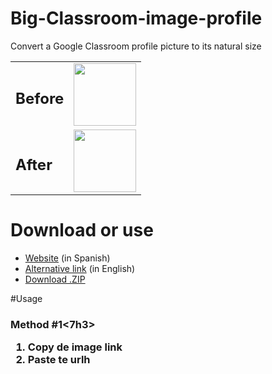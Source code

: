 # Big-Classroom-image-profile
Convert a Google Classroom profile picture to its natural size
<table>
	<tr>
		<td><h2>Before</h2></td>
		<td><img src="https://raw.githubusercontent.com/PasteLuengas/Gallery/main/ProfileImageIMG/after.png" width="100px"></td>
	</tr>
	<tr>
		<td><h2>After</h2></td>
		<td><img src="https://raw.githubusercontent.com/PasteLuengas/Gallery/main/ProfileImageIMG/before.png" width="100px"></td>
	</tr>
</table>

# Download or use
<ul>
	<li><a href="https://pasteluengas.github.io/ProfileImage">Website</a> (in Spanish)</li>
  	<li><a href="http://htmlpreview.github.io/?https://github.com/PasteLuengas/Big-Classroom-image-profile/blob/main/index.html">Alternative link</a> (in English)</li>
	<li><a href="https://github.com/PasteLuengas/Big-Classroom-image-profile/archive/main.zip">Download .ZIP</a></li>
</ul>

#Usage
<h3>Method #1<7h3>
<ol>
	<li>Copy de image link <br> </li>
	<li>Paste te urlh<br> <br> </li>
</ol>
